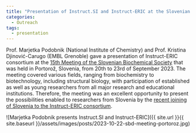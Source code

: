 ```yaml
---
title: "Presentation of Instruct.SI and Instruct-ERIC at the Slovenian Biochemical Society meeting"
categories:
  - Outreach
tags:
  - presentation
---
```


Prof. Marjetka Podobnik (National Institute of Chemistry) and Prof. Kristina Djinović-Carugo (EMBL Grenoble) gave a presentation of Instruct-ERIC consortium at the [15th Meeting of the Slovenian Biochemical Society](https://portoroz2023.sbd.si) that was held in Portorož, Slovenia, from 20th to 23rd of September 2023. The meeting covered various fields, ranging from biochemistry to biotechnology, including structural biology, with participation of established as well as young researchers from all major research and educational institutions. Therefore, the meeting was an excellent opportunity to present the possibilities enabled to researchers from Slovenia by the [recent joining of Slovenia to the Instruct-ERIC consortium](outreach/presentation-sbd-meeting).

![Marjetka Podobnik presents Instruct.SI and Instruct-ERIC]({{ site.url }}{{ site.baseurl }}/assets/images/posts/2023-10-22-sbd-meeting-portoroz.jpg)
